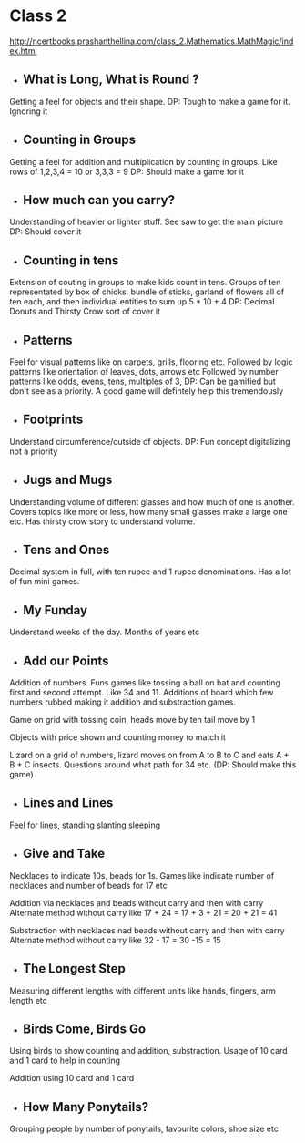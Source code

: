 # Class 2

http://ncertbooks.prashanthellina.com/class_2.Mathematics.MathMagic/index.html

* ## What is Long, What is Round ? 
Getting a feel for objects and their shape. 
DP: Tough to make a game for it. Ignoring it
* ## Counting in Groups
Getting a feel for addition and multiplication by counting in groups. Like rows of 1,2,3,4 = 10 or 3,3,3 = 9
DP: Should make a game for it 
* ## How much can you carry?
Understanding of heavier or lighter stuff. See saw to get the main picture
DP: Should cover it
* ## Counting in tens
Extension of couting in groups to make kids count in tens. Groups of ten representated by box of chicks, bundle of sticks, garland of flowers all of ten each, and then individual entities to sum up 5 * 10 + 4
DP: Decimal Donuts and Thirsty Crow sort of cover it
* ## Patterns
Feel for visual patterns like on carpets, grills, flooring etc. Followed by logic patterns like orientation of leaves, dots, arrows etc
Followed by number patterns like odds, evens, tens, multiples of 3, 
DP: Can be gamified but don't see as a priority. A good game will defintely help this tremendously
* ## Footprints
Understand circumference/outside of objects. 
DP: Fun concept digitalizing not a priority
* ## Jugs and Mugs
Understanding volume of different glasses and how much of one is another. Covers topics like more or less, how many small glasses make a large one etc. Has thirsty crow story to understand volume.

* ## Tens and Ones
Decimal system in full, with ten rupee and 1 rupee denominations. Has a lot of fun mini games.

* ## My Funday
Understand weeks of the day. Months of years etc

* ## Add our Points
Addition of numbers. 
Funs games like tossing a ball on bat and counting first and second attempt. Like 34 and 11. Additions of board which few numbers rubbed making it addition and substraction games. 

Game on grid with tossing coin, heads move by ten tail move by 1 

Objects with price shown and counting money to match it 

Lizard on a grid of numbers, lizard moves on from A to B to C and eats A + B + C insects. Questions around what path for 34 etc. (DP: Should make this game)

* ## Lines and Lines
Feel for lines, standing slanting sleeping 

* ## Give and Take 
Necklaces to indicate 10s, beads for 1s.
Games like indicate number of necklaces and number of beads for 17 etc

Addition via necklaces and beads without carry and then with carry
Alternate method without carry like 17 + 24 = 17 + 3 + 21 = 20 + 21 = 41

Substraction with necklaces nad beads without carry and then with carry
Alternate method without carry like 32 - 17 = 30 -15 = 15

* ## The Longest Step
Measuring different lengths with different units like hands, fingers, arm length etc 

* ## Birds Come, Birds Go
Using birds to show counting and addition, substraction. 
Usage of 10 card and 1 card to help in counting

Addition using 10 card and 1 card 


* ## How Many Ponytails?
Grouping people by number of ponytails, favourite colors, shoe size etc 




